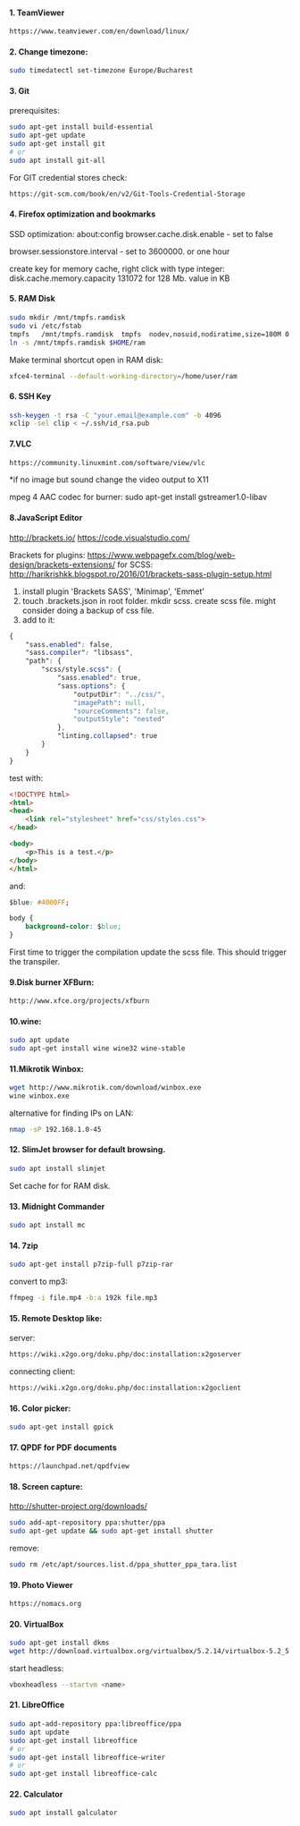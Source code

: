 #### 1. TeamViewer
```html
https://www.teamviewer.com/en/download/linux/
```

#### 2. Change timezone:
```bash
sudo timedatectl set-timezone Europe/Bucharest
```

#### 3. Git
prerequisites: 
```bash
sudo apt-get install build-essential
sudo apt-get update
sudo apt-get install git
# or
sudo apt install git-all
```
For GIT credential stores check: 
```html
https://git-scm.com/book/en/v2/Git-Tools-Credential-Storage
```
#### 4. Firefox optimization and bookmarks
SSD optimization:
about:config
browser.cache.disk.enable - set to false

browser.sessionstore.interval - set to 3600000. or one hour

create key for memory cache, right click with type integer:
disk.cache.memory.capacity
131072 for 128 Mb. value in KB

#### 5. RAM Disk
```bash
sudo mkdir /mnt/tmpfs.ramdisk
sudo vi /etc/fstab
tmpfs   /mnt/tmpfs.ramdisk  tmpfs  nodev,nosuid,nodiratime,size=100M 0  0
ln -s /mnt/tmpfs.ramdisk $HOME/ram
```
Make terminal shortcut open in RAM disk:
```bash
xfce4-terminal --default-working-directory=/home/user/ram
```
#### 6. SSH Key
```bash
ssh-keygen -t rsa -C "your.email@example.com" -b 4096
xclip -sel clip < ~/.ssh/id_rsa.pub
```
#### 7.VLC
```html
https://community.linuxmint.com/software/view/vlc
```
*if no image but sound change the video output to X11

mpeg 4 AAC codec for burner: sudo apt-get install gstreamer1.0-libav

#### 8.JavaScript Editor
http://brackets.io/
https://code.visualstudio.com/

Brackets
for plugins: https://www.webpagefx.com/blog/web-design/brackets-extensions/
for SCSS: http://harikrishkk.blogspot.ro/2016/01/brackets-sass-plugin-setup.html
1. install plugin 'Brackets SASS', 'Minimap', 'Emmet'
2. touch .brackets.json in root folder. mkdir scss. create scss file. might consider doing a backup of css file.
3. add to it:
```css
{
    "sass.enabled": false,
    "sass.compiler": "libsass",
    "path": {
        "scss/style.scss": {
            "sass.enabled": true, 
            "sass.options": {                
                "outputDir": "../css/",
                "imagePath": null,
                "sourceComments": false,
                "outputStyle": "nested"
            },
            "linting.collapsed": true
        }
    }
}
```

test with:
```html
<!DOCTYPE html>
<html>
<head>
    <link rel="stylesheet" href="css/styles.css">
</head>

<body>
    <p>This is a test.</p>
</body>
</html>
```

and:
```css
$blue: #4000FF;

body {
    background-color: $blue;
}
```

First time to trigger the compilation update the scss file. This should trigger the transpiler.

#### 9.Disk burner XFBurn:
```html
http://www.xfce.org/projects/xfburn
```
#### 10.wine:
```bash
sudo apt update
sudo apt-get install wine wine32 wine-stable
```
#### 11.Mikrotik Winbox:
```bash
wget http://www.mikrotik.com/download/winbox.exe
wine winbox.exe
```
alternative for finding IPs on LAN:
```bash
nmap -sP 192.168.1.0-45
```
#### 12. SlimJet browser for default browsing.
```bash
sudo apt install slimjet
```
Set cache for for RAM disk.

#### 13. Midnight Commander
```bash
sudo apt install mc
```
#### 14. 7zip
```bash
sudo apt-get install p7zip-full p7zip-rar
```
convert to mp3:
```bash
ffmpeg -i file.mp4 -b:a 192k file.mp3
```
#### 15. Remote Desktop like:
server:
```html
https://wiki.x2go.org/doku.php/doc:installation:x2goserver
```
connecting client:
```html
https://wiki.x2go.org/doku.php/doc:installation:x2goclient
```
#### 16. Color picker:  
```bash
sudo apt-get install gpick
```
#### 17. QPDF for PDF documents
```html
https://launchpad.net/qpdfview
```
#### 18. Screen capture:
http://shutter-project.org/downloads/
```bash
sudo add-apt-repository ppa:shutter/ppa
sudo apt-get update && sudo apt-get install shutter
```
remove:
```bash
sudo rm /etc/apt/sources.list.d/ppa_shutter_ppa_tara.list
```
#### 19. Photo Viewer
```html
https://nomacs.org
```
#### 20. VirtualBox
```bash
sudo apt-get install dkms
wget http://download.virtualbox.org/virtualbox/5.2.14/virtualbox-5.2_5.2.14-123301~Ubuntu~bionic_amd64.deb
```
start headless:
```bash
vboxheadless --startvm <name>
```
#### 21. LibreOffice
```bash
sudo apt-add-repository ppa:libreoffice/ppa
sudo apt update
sudo apt-get install libreoffice
# or
sudo apt-get install libreoffice-writer
# or
sudo apt-get install libreoffice-calc
```
#### 22. Calculator
```bash
sudo apt install galculator
```
